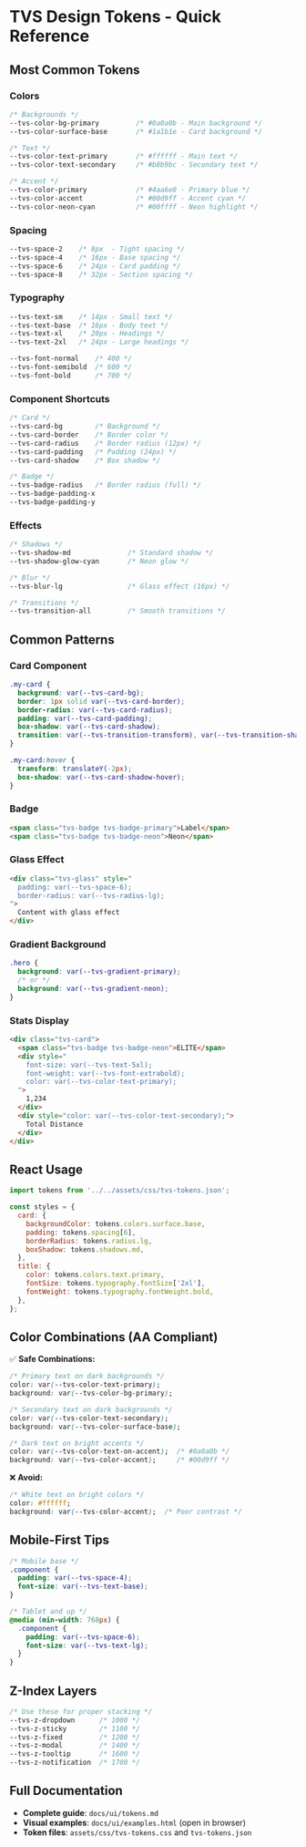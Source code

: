# TVS Design Tokens - Quick Reference

## Most Common Tokens

### Colors
```css
/* Backgrounds */
--tvs-color-bg-primary         /* #0a0a0b - Main background */
--tvs-color-surface-base       /* #1a1b1e - Card background */

/* Text */
--tvs-color-text-primary       /* #ffffff - Main text */
--tvs-color-text-secondary     /* #b8b9bc - Secondary text */

/* Accent */
--tvs-color-primary            /* #4aa6e0 - Primary blue */
--tvs-color-accent             /* #00d9ff - Accent cyan */
--tvs-color-neon-cyan          /* #00ffff - Neon highlight */
```

### Spacing
```css
--tvs-space-2    /* 8px  - Tight spacing */
--tvs-space-4    /* 16px - Base spacing */
--tvs-space-6    /* 24px - Card padding */
--tvs-space-8    /* 32px - Section spacing */
```

### Typography
```css
--tvs-text-sm    /* 14px - Small text */
--tvs-text-base  /* 16px - Body text */
--tvs-text-xl    /* 20px - Headings */
--tvs-text-2xl   /* 24px - Large headings */

--tvs-font-normal    /* 400 */
--tvs-font-semibold  /* 600 */
--tvs-font-bold      /* 700 */
```

### Component Shortcuts
```css
/* Card */
--tvs-card-bg        /* Background */
--tvs-card-border    /* Border color */
--tvs-card-radius    /* Border radius (12px) */
--tvs-card-padding   /* Padding (24px) */
--tvs-card-shadow    /* Box shadow */

/* Badge */
--tvs-badge-radius   /* Border radius (full) */
--tvs-badge-padding-x
--tvs-badge-padding-y
```

### Effects
```css
/* Shadows */
--tvs-shadow-md              /* Standard shadow */
--tvs-shadow-glow-cyan       /* Neon glow */

/* Blur */
--tvs-blur-lg                /* Glass effect (16px) */

/* Transitions */
--tvs-transition-all         /* Smooth transitions */
```

## Common Patterns

### Card Component
```css
.my-card {
  background: var(--tvs-card-bg);
  border: 1px solid var(--tvs-card-border);
  border-radius: var(--tvs-card-radius);
  padding: var(--tvs-card-padding);
  box-shadow: var(--tvs-card-shadow);
  transition: var(--tvs-transition-transform), var(--tvs-transition-shadow);
}

.my-card:hover {
  transform: translateY(-2px);
  box-shadow: var(--tvs-card-shadow-hover);
}
```

### Badge
```html
<span class="tvs-badge tvs-badge-primary">Label</span>
<span class="tvs-badge tvs-badge-neon">Neon</span>
```

### Glass Effect
```html
<div class="tvs-glass" style="
  padding: var(--tvs-space-6);
  border-radius: var(--tvs-radius-lg);
">
  Content with glass effect
</div>
```

### Gradient Background
```css
.hero {
  background: var(--tvs-gradient-primary);
  /* or */
  background: var(--tvs-gradient-neon);
}
```

### Stats Display
```html
<div class="tvs-card">
  <span class="tvs-badge tvs-badge-neon">ELITE</span>
  <div style="
    font-size: var(--tvs-text-5xl);
    font-weight: var(--tvs-font-extrabold);
    color: var(--tvs-color-text-primary);
  ">
    1,234
  </div>
  <div style="color: var(--tvs-color-text-secondary);">
    Total Distance
  </div>
</div>
```

## React Usage
```javascript
import tokens from '../../assets/css/tvs-tokens.json';

const styles = {
  card: {
    backgroundColor: tokens.colors.surface.base,
    padding: tokens.spacing[6],
    borderRadius: tokens.radius.lg,
    boxShadow: tokens.shadows.md,
  },
  title: {
    color: tokens.colors.text.primary,
    fontSize: tokens.typography.fontSize['2xl'],
    fontWeight: tokens.typography.fontWeight.bold,
  },
};
```

## Color Combinations (AA Compliant)

✅ **Safe Combinations:**
```css
/* Primary text on dark backgrounds */
color: var(--tvs-color-text-primary);
background: var(--tvs-color-bg-primary);

/* Secondary text on dark backgrounds */
color: var(--tvs-color-text-secondary);
background: var(--tvs-color-surface-base);

/* Dark text on bright accents */
color: var(--tvs-color-text-on-accent);  /* #0a0a0b */
background: var(--tvs-color-accent);     /* #00d9ff */
```

❌ **Avoid:**
```css
/* White text on bright colors */
color: #ffffff;
background: var(--tvs-color-accent);  /* Poor contrast */
```

## Mobile-First Tips

```css
/* Mobile base */
.component {
  padding: var(--tvs-space-4);
  font-size: var(--tvs-text-base);
}

/* Tablet and up */
@media (min-width: 768px) {
  .component {
    padding: var(--tvs-space-6);
    font-size: var(--tvs-text-lg);
  }
}
```

## Z-Index Layers

```css
/* Use these for proper stacking */
--tvs-z-dropdown      /* 1000 */
--tvs-z-sticky        /* 1100 */
--tvs-z-fixed         /* 1200 */
--tvs-z-modal         /* 1400 */
--tvs-z-tooltip       /* 1600 */
--tvs-z-notification  /* 1700 */
```

## Full Documentation

- **Complete guide**: `docs/ui/tokens.md`
- **Visual examples**: `docs/ui/examples.html` (open in browser)
- **Token files**: `assets/css/tvs-tokens.css` and `tvs-tokens.json`
